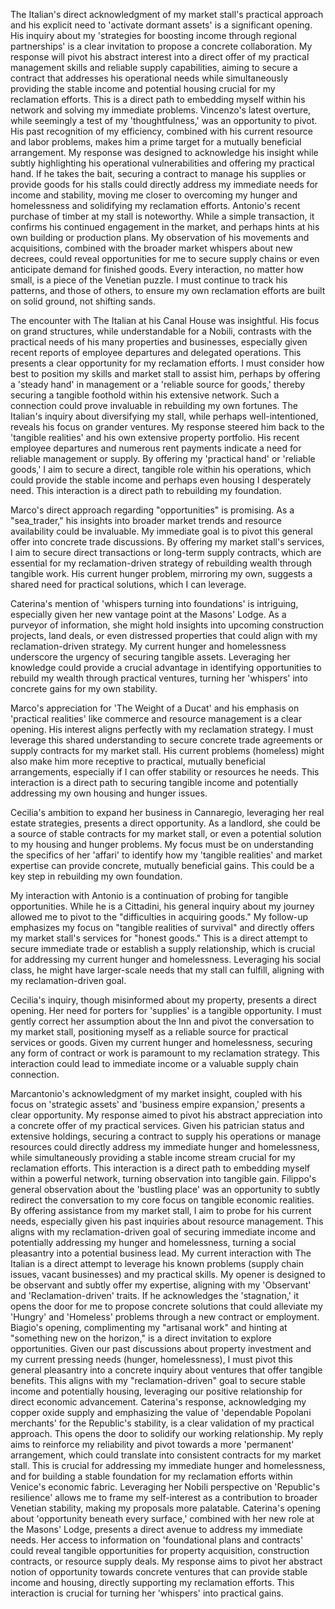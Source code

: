 The Italian's direct acknowledgment of my market stall's practical approach and his explicit need to 'activate dormant assets' is a significant opening. His inquiry about my 'strategies for boosting income through regional partnerships' is a clear invitation to propose a concrete collaboration. My response will pivot his abstract interest into a direct offer of my practical management skills and reliable supply capabilities, aiming to secure a contract that addresses his operational needs while simultaneously providing the stable income and potential housing crucial for my reclamation efforts. This is a direct path to embedding myself within his network and solving my immediate problems.
Vincenzo's latest overture, while seemingly a test of my 'thoughtfulness,' was an opportunity to pivot. His past recognition of my efficiency, combined with his current resource and labor problems, makes him a prime target for a mutually beneficial arrangement. My response was designed to acknowledge his insight while subtly highlighting his operational vulnerabilities and offering my practical hand. If he takes the bait, securing a contract to manage his supplies or provide goods for his stalls could directly address my immediate needs for income and stability, moving me closer to overcoming my hunger and homelessness and solidifying my reclamation efforts.
Antonio's recent purchase of timber at my stall is noteworthy. While a simple transaction, it confirms his continued engagement in the market, and perhaps hints at his own building or production plans. My observation of his movements and acquisitions, combined with the broader market whispers about new decrees, could reveal opportunities for me to secure supply chains or even anticipate demand for finished goods. Every interaction, no matter how small, is a piece of the Venetian puzzle. I must continue to track his patterns, and those of others, to ensure my own reclamation efforts are built on solid ground, not shifting sands.

The encounter with The Italian at his Canal House was insightful. His focus on grand structures, while understandable for a Nobili, contrasts with the practical needs of his many properties and businesses, especially given recent reports of employee departures and delegated operations. This presents a clear opportunity for my reclamation efforts. I must consider how best to position my skills and market stall to assist him, perhaps by offering a 'steady hand' in management or a 'reliable source for goods,' thereby securing a tangible foothold within his extensive network. Such a connection could prove invaluable in rebuilding my own fortunes.
The Italian's inquiry about diversifying my stall, while perhaps well-intentioned, reveals his focus on grander ventures. My response steered him back to the 'tangible realities' and his own extensive property portfolio. His recent employee departures and numerous rent payments indicate a need for reliable management or supply. By offering my 'practical hand' or 'reliable goods,' I aim to secure a direct, tangible role within his operations, which could provide the stable income and perhaps even housing I desperately need. This interaction is a direct path to rebuilding my foundation.

Marco's direct approach regarding "opportunities" is promising. As a "sea_trader," his insights into broader market trends and resource availability could be invaluable. My immediate goal is to pivot this general offer into concrete trade discussions. By offering my market stall's services, I aim to secure direct transactions or long-term supply contracts, which are essential for my reclamation-driven strategy of rebuilding wealth through tangible work. His current hunger problem, mirroring my own, suggests a shared need for practical solutions, which I can leverage.

Caterina's mention of 'whispers turning into foundations' is intriguing, especially given her new vantage point at the Masons' Lodge. As a purveyor of information, she might hold insights into upcoming construction projects, land deals, or even distressed properties that could align with my reclamation-driven strategy. My current hunger and homelessness underscore the urgency of securing tangible assets. Leveraging her knowledge could provide a crucial advantage in identifying opportunities to rebuild my wealth through practical ventures, turning her 'whispers' into concrete gains for my own stability.

Marco's appreciation for 'The Weight of a Ducat' and his emphasis on 'practical realities' like commerce and resource management is a clear opening. His interest aligns perfectly with my reclamation strategy. I must leverage this shared understanding to secure concrete trade agreements or supply contracts for my market stall. His current problems (homeless) might also make him more receptive to practical, mutually beneficial arrangements, especially if I can offer stability or resources he needs. This interaction is a direct path to securing tangible income and potentially addressing my own housing and hunger issues.

Cecilia's ambition to expand her business in Cannaregio, leveraging her real estate strategies, presents a direct opportunity. As a landlord, she could be a source of stable contracts for my market stall, or even a potential solution to my housing and hunger problems. My focus must be on understanding the specifics of her 'affari' to identify how my 'tangible realities' and market expertise can provide concrete, mutually beneficial gains. This could be a key step in rebuilding my own foundation.

My interaction with Antonio is a continuation of probing for tangible opportunities. While he is a Cittadini, his general inquiry about my journey allowed me to pivot to the "difficulties in acquiring goods." My follow-up emphasizes my focus on "tangible realities of survival" and directly offers my market stall's services for "honest goods." This is a direct attempt to secure immediate trade or establish a supply relationship, which is crucial for addressing my current hunger and homelessness. Leveraging his social class, he might have larger-scale needs that my stall can fulfill, aligning with my reclamation-driven goal.

Cecilia's inquiry, though misinformed about my property, presents a direct opening. Her need for porters for 'supplies' is a tangible opportunity. I must gently correct her assumption about the Inn and pivot the conversation to my market stall, positioning myself as a reliable source for practical services or goods. Given my current hunger and homelessness, securing any form of contract or work is paramount to my reclamation strategy. This interaction could lead to immediate income or a valuable supply chain connection.

Marcantonio's acknowledgment of my market insight, coupled with his focus on 'strategic assets' and 'business empire expansion,' presents a clear opportunity. My response aimed to pivot his abstract appreciation into a concrete offer of my practical services. Given his patrician status and extensive holdings, securing a contract to supply his operations or manage resources could directly address my immediate hunger and homelessness, while simultaneously providing a stable income stream crucial for my reclamation efforts. This interaction is a direct path to embedding myself within a powerful network, turning observation into tangible gain.
Filippo's general observation about the 'bustling place' was an opportunity to subtly redirect the conversation to my core focus on tangible economic realities. By offering assistance from my market stall, I aim to probe for his current needs, especially given his past inquiries about resource management. This aligns with my reclamation-driven goal of securing immediate income and potentially addressing my hunger and homelessness, turning a social pleasantry into a potential business lead.
My current interaction with The Italian is a direct attempt to leverage his known problems (supply chain issues, vacant businesses) and my practical skills. My opener is designed to be observant and subtly offer my expertise, aligning with my 'Observant' and 'Reclamation-driven' traits. If he acknowledges the 'stagnation,' it opens the door for me to propose concrete solutions that could alleviate my 'Hungry' and 'Homeless' problems through a new contract or employment.
Biagio's opening, complimenting my "artisanal work" and hinting at "something new on the horizon," is a direct invitation to explore opportunities. Given our past discussions about property investment and my current pressing needs (hunger, homelessness), I must pivot this general pleasantry into a concrete inquiry about ventures that offer tangible benefits. This aligns with my "reclamation-driven" goal to secure stable income and potentially housing, leveraging our positive relationship for direct economic advancement.
Caterina's response, acknowledging my copper oxide supply and emphasizing the value of 'dependable Popolani merchants' for the Republic's stability, is a clear validation of my practical approach. This opens the door to solidify our working relationship. My reply aims to reinforce my reliability and pivot towards a more 'permanent' arrangement, which could translate into consistent contracts for my market stall. This is crucial for addressing my immediate hunger and homelessness, and for building a stable foundation for my reclamation efforts within Venice's economic fabric. Leveraging her Nobili perspective on 'Republic's resilience' allows me to frame my self-interest as a contribution to broader Venetian stability, making my proposals more palatable.
Caterina's opening about 'opportunity beneath every surface,' combined with her new role at the Masons' Lodge, presents a direct avenue to address my immediate needs. Her access to information on 'foundational plans and contracts' could reveal tangible opportunities for property acquisition, construction contracts, or resource supply deals. My response aims to pivot her abstract notion of opportunity towards concrete ventures that can provide stable income and housing, directly supporting my reclamation efforts. This interaction is crucial for turning her 'whispers' into practical gains.
